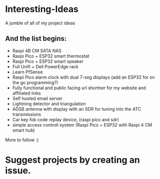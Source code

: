 # Interesting-Ideas
A jumble of all of my project ideas 

## And the list begins:
- Raspi 4B CM SATA NAS
- Raspi Pico + ESP32 smart thermostat
- Raspi Pico + ESP32 smart speaker
- Full Unifi + Dell PowerEdge rack
- Learn PfSense
- Raspi Pico alarm clock with dual 7-seg displays (add an ESP32 for on the go programming?)
- Fully functional and public facing url shortner for my website and affiliated links
- Self hosted email server
- Lightning detector and triangulation
- ADSB antenna with display with an SDR for tuning into the ATC transmissions
- Car key fob code replay device, (raspi pico and sdr)
- simple access controll system (Raspi Pico + ESP32 with Raspi 4 CM smart hub)


More to follow :)

# Suggest projects by creating an issue.
